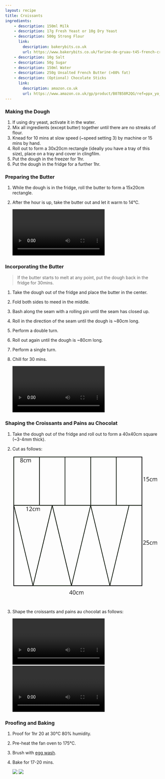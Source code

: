 ```yaml
---
layout: recipe
title: Croissants
ingredients:
    - description: 150ml Milk
    - description: 17g Fresh Yeast or 10g Dry Yeast
    - description: 500g Strong Flour
      link:
        description: bakerybits.co.uk
        url: https://www.bakerybits.co.uk/farine-de-gruau-t45-french-croissant-and-brioche-flour.html
    - description: 10g Salt
    - description: 50g Sugar
    - description: 150ml Water
    - description: 250g Unsalted French Butter (>80% fat)
    - description: (Optional) Chocolate Sticks
      link:
        description: amazon.co.uk
        url: https://www.amazon.co.uk/gp/product/B07B58R2QG/ref=ppx_yo_dt_b_asin_title_o02_s00?ie=UTF8&psc=1
---
```


### Making the Dough
1. If using dry yeast, activate it in the water.
2. Mix all ingredients (except butter) together until there are no streaks of flour.
3. Knead for 10 mins at slow speed (~speed setting 3) by machine or 15 mins by hand.
4. Roll out to form a 30x20cm rectangle (ideally you have a tray of this size), place on a tray and cover in clingfilm.
5. Put the dough in the freezer for 1hr.
6. Put the dough in the fridge for a further 1hr.

### Preparing the Butter
1. While the dough is in the fridge, roll the butter to form a 15x20cm rectangle.
2. After the hour is up, take the butter out and let it warm to 14&#8451;.

    <video controls class="centered">
        <source src="/assets/videos/croissants/butter.webm" type="video/webm">
    </video>

### Incorporating the Butter
> If the butter starts to melt at any point, put the dough back in the fridge for 30mins.

1. Take the dough out of the fridge and place the butter in the center.
2. Fold both sides to meed in the middle.
3. Bash along the seam with a rolling pin until the seam has closed up.
4. Roll in the direction of the seam until the dough is ~80cm long.
5. Perform a double turn.
6. Roll out again until the dough is ~80cm long.
7. Perform a single turn.
8. Chill for 30 mins.

    <video controls class="centered">
        <source src="/assets/videos/croissants/incorporating_butter.webm" type="video/webm">
    </video>

### Shaping the Croissants and Pains au Chocolat
1. Take the dough out of the fridge and roll out to form a 40x40cm square (~3-4mm thick).
2. Cut as follows:

    <img class="centered" src="/assets/images/croissants/cuts.svg">

3. Shape the croissants and pains au chocolat as follows:

    <div class="media-cont">
        <video controls>
            <source src="/assets/videos/croissants/preparing_croissants.webm" type="video/webm">
        </video>
        <video controls>
            <source src="/assets/videos/croissants/preparing_pains_au_chocolat.webm" type="video/webm">
        </video>
    </div>

### Proofing and Baking
1. Proof for 1hr 20 at 30&#8451; 80% humidity.
2. Pre-heat the fan oven to 175&#8451;.
3. Brush with [egg wash](/egg-wash.html).
4. Bake for 17-20 mins.

    <div class="media-cont">
        <img src="/assets/images/croissants/croissant.jpg">
        <img src="/assets/images/croissants/pain_au_chocolat.jpg">
    </div>
